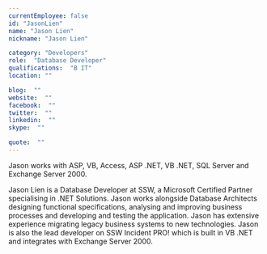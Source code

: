```yaml
---
currentEmployee: false
id: "JasonLien"
name: "Jason Lien"
nickname: "Jason Lien"

category: "Developers"
role:  "Database Developer"
qualifications:  "B IT"
location: ""

blog:  ""
website:  ""
facebook:  ""
twitter:  ""
linkedin:  ""
skype:  ""

quote:  ""
---
```


Jason works with ASP, VB, Access, ASP .NET, VB .NET, SQL Server and Exchange Server 2000.

Jason Lien is a Database Developer at SSW, a Microsoft Certified Partner specialising in .NET Solutions. Jason works alongside Database Architects designing functional specifications, analysing and improving business processes and developing and testing the application. Jason has extensive experience migrating legacy business systems to new technologies. Jason is also the lead developer on SSW Incident PRO! which is built in VB .NET and integrates with Exchange Server 2000.